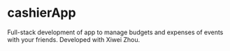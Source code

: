 # cashierApp
Full-stack development of app to manage budgets and expenses of events with your friends. Developed with Xiwei Zhou.
